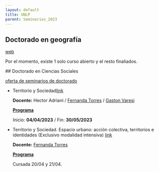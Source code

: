 ```yaml
---
layout: default
title: UNLP
parent: Seminarios_2023
--- 
```


## Doctorado en geografía 

[web](https://www.fahce.unlp.edu.ar/facultad/secretarias-y-prosecretarias/posgrado/doctorado/doctorado-en-geografia/cursos-y-seminarios)

Por el momento, existe 1 solo curso abierto y el resto finaliados.

## Doctorado en Ciencias Sociales

[oferta de seminarios de doctorado](https://www.fahce.unlp.edu.ar/facultad/secretarias-y-prosecretarias/posgrado/doctorado/doctorado-en-ciencias-sociales/cursos-y-seminarios)

- Territorio y Sociedad[link](https://www.fahce.unlp.edu.ar/facultad/secretarias-y-prosecretarias/posgrado/doctorado/doctorado-en-ciencias-sociales/cursos-y-seminarios/cursoposgrado-230222120806819690)

	**Docente:** Hector Adriani   / [Fernanda Torres](https://www.conicet.gov.ar/new_scp/detalle.php?id=34176&datos_academicos=yes)   /   [Gaston Varesi](https://www.conicet.gov.ar/new_scp/detalle.php?id=36226&datos_academicos=yes)
	
	**[Programa](https://www.fahce.unlp.edu.ar/facultad/secretarias-y-prosecretarias/posgrado/doctorado/doctorado-en-ciencias-sociales/cursos-y-seminarios/cursoposgrado-230222120806819690/@@edit/++widget++form.widgets.IArchivos.archivos/@@download/0)**
	
	Inicio: **04/04/2023**  /  Fin: **30/05/2023**


- Territorio y Sociedad. Espacio urbano: acción colectiva, territorios e identidades (Exclusivo modalidad intensiva) [link](https://www.fahce.unlp.edu.ar/facultad/secretarias-y-prosecretarias/posgrado/doctorado/doctorado-en-ciencias-sociales/cursos-y-seminarios/cursoposgrado-230301174932338442)

	**Docente:** [Fernanda Torres](https://www.conicet.gov.ar/new_scp/detalle.php?id=34176&datos_academicos=yes)
	
	**[Programa](https://www.fahce.unlp.edu.ar/facultad/secretarias-y-prosecretarias/posgrado/doctorado/doctorado-en-ciencias-sociales/cursos-y-seminarios/cursoposgrado-230301174932338442/@@edit/++widget++form.widgets.IArchivos.archivos/@@download/0)**
	
	Cursada 20/04 y 21/04.